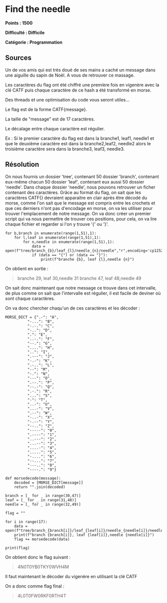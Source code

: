 # Find the needle
**Points : 1500**

**Difficulté : Difficile**

**Catégorie : Programmation**

## Sources

Un de vos amis qui est très doué de ses mains a caché un message dans une aiguille du sapin de Noël. A vous de retrouver ce massage.

Les caractères du flag ont été chiffré une première fois en vigenère avec la clé CATF puis chaque caractère de ce hash a été transformé en morse.

Des threads et une optimisation du code vous seront utiles...

Le flag est de la forme CATF{message}.

La taille de "message" est de 17 caractères.

Le décalage entre chaque caractère est régulier.

Ex : Si le premier caractère du flag est dans la branche1, leaf1, needle1 et que le deuxième caractère est dans la branche2,leaf2, needle2 alors le troisième caractère sera dans la branche3, leaf3, needle3.

## Résolution

On nous fournis un dossier 'tree', contenant 50 dossier 'branch', contenant eux-même chacun 50 dossier 'leaf', contenant eux aussi 50 dossier 'needle'. Dans chaque dossier 'needle', nous pouvons retrouver un ficher contenant des caractères.
Grâce au format du flag, on sait que les caractères CATF{} devraient apparaitre en clair après être décodé du morse, comme l'on sait que le message est compris entre les crochets et que ces derniers n'ont pas d'encodage en morse, on va les utiliser pour trouver l'emplacement de notre message. On va donc créer un premier script qui va nous permettre de trouver ces positions, pour cela, on va lire chaque fichier et regarder si l'on y trouve '{' ou '}'.

```
for b,branch in enumerate(range(1,51),1):
    for l,leaf in enumerate(range(1,51),1):
        for n,needle in enumerate(range(1,51),1):
            data = open(f"tree/branch_{b}/leaf_{l}/needle_{n}/needle","r",encoding='cp1252').read()
            if (data == "{") or (data == "}"):
                print(f"branche {b}, leaf {l},needle {n}")
```

On obtient en sortie :
>branche 29, leaf 30,needle 31
>branche 47, leaf 48,needle 49

On sait donc maintenant que notre message ce trouve dans cet intervalle, de plus comme on sait que l'intervalle est régulier, il est facile de deviner où sont chaque caractères.

On va donc chercher chaqu'un de ces caractères et les décoder :
```
MORSE_DICT = {".-": "A",
          "-...": "B",
          "-.-.": "C",
          "-..": "D",
          ".": "E",
          "..-.": "F",
          "--.": "G",
          "....": "H",
          "..": "I",
          ".---": "J",
          "-.-": "K",
          ".-..": "L",
          "--": "M",
          "-.": "N",
          "---": "O",
          ".--.": "P",
          "--.-": "Q",
          ".-.": "R",
          "...": "S",
          "-": "T",
          "..-": "U",
          "...-": "V",
          ".--": "W",
          "-..-": "X",
          "-.--": "Y",
          "--..": "Z",
          "-----": "0",
          ".----": "1",
          "..---": "2",
          "...--": "3",
          "....-": "4",
          ".....": "5",
          "-....": "6",
          "--...": "7",
          "---..": "8",
          "----.": "9"}

def morsedecode(message):
    decoded = [MORSE_DICT[message]]
    return "".join(decoded)

branch = [_ for _ in range(30,47)]
leaf = [_ for _ in range(31,48)]
needle = [_ for _ in range(32,49)]

flag = ""

for i in range(17):
    data = open(f"tree/branch_{branch[i]}/leaf_{leaf[i]}/needle_{needle[i]}/needle","r",encoding='cp1252').read()
    print(f"branch {branch[i]}, leaf {leaf[i]},needle {needle[i]}")
    flag += morsedecode(data)

print(flag)
```
On obtient donc le flag suivant :
>4N0T0YB0TKY0WVH4M

Il faut maintenant le décoder du vigenère en utilisant la clé CATF

On a donc comme flag final :
>4L0T0FW0RKF0RTH4T
